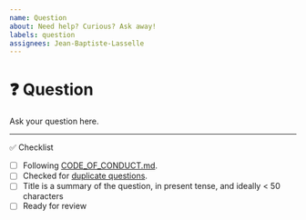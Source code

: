 ```yaml
---
name: Question
about: Need help? Curious? Ask away!
labels: question
assignees: Jean-Baptiste-Lasselle
---
```


<!--
Thanks for contributing!
-->

# :question: Question

Ask your question here.

---

:white_check_mark: Checklist

<!--
Feel free to submit now and complete the checklist items below later.
If you're unsure about anything, don't hesitate to ask. We're here to help!
-->

- [ ] Following [CODE_OF_CONDUCT.md](https://github.com/Jean-Baptiste-Lasselle/create-exposed-app/blob/master/CODE_OF_CONDUCT.md).
- [ ] Checked for [duplicate questions](https://github.com/Jean-Baptiste-Lasselle/create-exposed-app/issues?q=label%3Aquestion).
- [ ] Title is a summary of the question, in present tense, and ideally < 50 characters
- [ ] Ready for review
